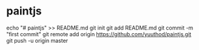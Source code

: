 # paintjs
echo "# paintjs" >> README.md git init git add README.md git commit -m "first commit" git remote add origin https://github.com/yuuthod/paintjs.git git push -u origin master
